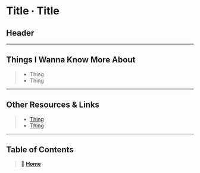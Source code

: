 # Title ∙ Title

## Header

_____

## Things I Wanna Know More About

> * Thing
> * Thing

_____

## Other Resources & Links

> * [Thing](Link)
> * [Thing](Link)

_____

## **Table of Contents**

> 🏡 [**Home**](README.md)<br>